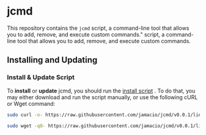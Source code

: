 # jcmd

This repository contains the `jcmd` script, a command-line tool that allows you to add, remove, and execute custom commands." script, a command-line tool that allows you to add, remove, and execute custom commands.

## Installing and Updating

### Install & Update Script

To **install** or **update** jcmd, you should run the [install script](https://github.com/jamacio/jcmd/blob/main/linux/install.sh/) . To do that, you may either download and run the script manually, or use the following cURL or Wget command:

```sh
sudo curl -o- https://raw.githubusercontent.com/jamacio/jcmd/v0.0.1/linux/install.sh | sudo bash
```

```sh
sudo wget -qO- https://raw.githubusercontent.com/jamacio/jcmd/v0.0.1/linux/install.sh | sudo bash
```
